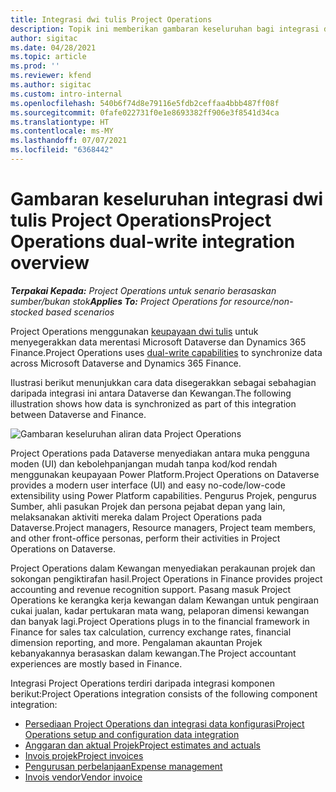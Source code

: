 ```yaml
---
title: Integrasi dwi tulis Project Operations
description: Topik ini memberikan gambaran keseluruhan bagi integrasi dwi tulis Project Operations.
author: sigitac
ms.date: 04/28/2021
ms.topic: article
ms.prod: ''
ms.reviewer: kfend
ms.author: sigitac
ms.custom: intro-internal
ms.openlocfilehash: 540b6f74d8e79116e5fdb2ceffaa4bbb487ff08f
ms.sourcegitcommit: 0fafe022731f0e1e8693382ff906e3f8541d34ca
ms.translationtype: HT
ms.contentlocale: ms-MY
ms.lasthandoff: 07/07/2021
ms.locfileid: "6368442"
---
```

# <a name="project-operations-dual-write-integration-overview"></a><span data-ttu-id="734d2-103">Gambaran keseluruhan integrasi dwi tulis Project Operations</span><span class="sxs-lookup"><span data-stu-id="734d2-103">Project Operations dual-write integration overview</span></span>

<span data-ttu-id="734d2-104">_**Terpakai Kepada:** Project Operations untuk senario berasaskan sumber/bukan stok_</span><span class="sxs-lookup"><span data-stu-id="734d2-104">_**Applies To:** Project Operations for resource/non-stocked based scenarios_</span></span>

<span data-ttu-id="734d2-105">Project Operations menggunakan [keupayaan dwi tulis](/dynamics365/fin-ops-core/dev-itpro/data-entities/dual-write/dual-write-home-page) untuk menyegerakkan data merentasi Microsoft Dataverse dan Dynamics 365 Finance.</span><span class="sxs-lookup"><span data-stu-id="734d2-105">Project Operations uses [dual-write capabilities](/dynamics365/fin-ops-core/dev-itpro/data-entities/dual-write/dual-write-home-page) to synchronize data across Microsoft Dataverse and Dynamics 365 Finance.</span></span>

<span data-ttu-id="734d2-106">Ilustrasi berikut menunjukkan cara data disegerakkan sebagai sebahagian daripada integrasi ini antara Dataverse dan Kewangan.</span><span class="sxs-lookup"><span data-stu-id="734d2-106">The following illustration shows how data is synchronized as part of this integration between Dataverse and Finance.</span></span>

![Gambaran keseluruhan aliran data Project Operations](./media/ProjectOperationsFlows.jpg)

<span data-ttu-id="734d2-108">Project Operations pada Dataverse menyediakan antara muka pengguna moden (UI) dan kebolehpanjangan mudah tanpa kod/kod rendah menggunakan keupayaan Power Platform.</span><span class="sxs-lookup"><span data-stu-id="734d2-108">Project Operations on Dataverse provides a modern user interface (UI) and easy no-code/low-code extensibility using Power Platform capabilities.</span></span> <span data-ttu-id="734d2-109">Pengurus Projek, pengurus Sumber, ahli pasukan Projek dan persona pejabat depan yang lain, melaksanakan aktiviti mereka dalam Project Operations pada Dataverse.</span><span class="sxs-lookup"><span data-stu-id="734d2-109">Project managers, Resource managers, Project team members, and other front-office personas, perform their activities in Project Operations on Dataverse.</span></span>

<span data-ttu-id="734d2-110">Project Operations dalam Kewangan menyediakan perakaunan projek dan sokongan pengiktirafan hasil.</span><span class="sxs-lookup"><span data-stu-id="734d2-110">Project Operations in Finance provides project accounting and revenue recognition support.</span></span> <span data-ttu-id="734d2-111">Pasang masuk Project Operations ke kerangka kerja kewangan dalam Kewangan untuk pengiraan cukai jualan, kadar pertukaran mata wang, pelaporan dimensi kewangan dan banyak lagi.</span><span class="sxs-lookup"><span data-stu-id="734d2-111">Project Operations plugs in to the financial framework in Finance for sales tax calculation, currency exchange rates, financial dimension reporting, and more.</span></span> <span data-ttu-id="734d2-112">Pengalaman akauntan Projek kebanyakannya berasaskan dalam kewangan.</span><span class="sxs-lookup"><span data-stu-id="734d2-112">The Project accountant experiences are mostly based in Finance.</span></span>

<span data-ttu-id="734d2-113">Integrasi Project Operations terdiri daripada integrasi komponen berikut:</span><span class="sxs-lookup"><span data-stu-id="734d2-113">Project Operations integration consists of the following component integration:</span></span>


- [<span data-ttu-id="734d2-114">Persediaan Project Operations dan integrasi data konfigurasi</span><span class="sxs-lookup"><span data-stu-id="734d2-114">Project Operations setup and configuration data integration</span></span>](resource-dual-write-setup-integration.md) 
- [<span data-ttu-id="734d2-115">Anggaran dan aktual Projek</span><span class="sxs-lookup"><span data-stu-id="734d2-115">Project estimates and actuals</span></span>](resource-dual-write-estimates-actuals.md)
- [<span data-ttu-id="734d2-116">Invois projek</span><span class="sxs-lookup"><span data-stu-id="734d2-116">Project invoices</span></span>](resource-dual-write-project-invoice.md)
- [<span data-ttu-id="734d2-117">Pengurusan perbelanjaan</span><span class="sxs-lookup"><span data-stu-id="734d2-117">Expense management</span></span>](resource-dual-write-expense.md)
- [<span data-ttu-id="734d2-118">Invois vendor</span><span class="sxs-lookup"><span data-stu-id="734d2-118">Vendor invoice</span></span>](resource-dual-write-vendor-invoice.md)
